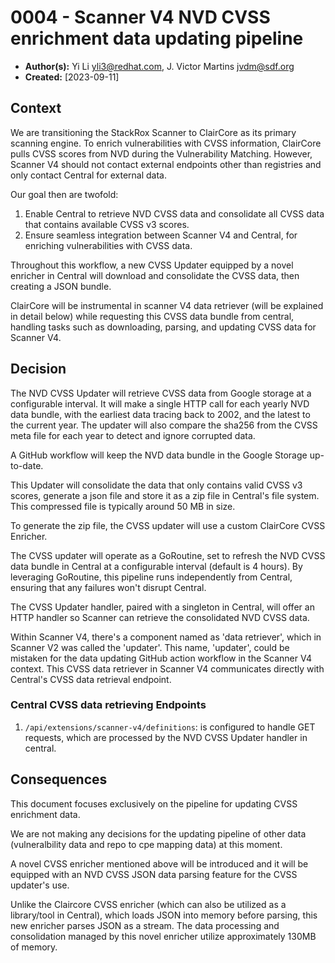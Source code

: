 # 0004 - Scanner V4 NVD CVSS enrichment data updating pipeline

- **Author(s):** Yi Li <yli3@redhat.com>, J. Victor Martins <jvdm@sdf.org>
- **Created:** [2023-09-11]

## Context

We are transitioning the StackRox Scanner to ClairCore as its primary scanning engine. To enrich vulnerabilities with CVSS information, ClairCore pulls CVSS scores from NVD during the Vulnerability Matching. However, Scanner V4 should not contact external endpoints other than registries and only contact Central for external data.

Our goal then are twofold:

1. Enable Central to retrieve NVD CVSS data and consolidate all CVSS data that contains available CVSS v3 scores.
2. Ensure seamless integration between Scanner V4 and Central, for enriching vulnerabilities with CVSS data.

Throughout this workflow, a new CVSS Updater equipped by a novel enricher in Central will download and consolidate the CVSS data, then creating a JSON bundle. 

ClairCore will be instrumental in scanner V4 data retriever (will be explained in detail below) while requesting this CVSS data bundle from central, handling tasks such as downloading, parsing, and updating CVSS data for Scanner V4.

## Decision

The NVD CVSS Updater will retrieve CVSS data from Google storage at a configurable interval. It will make a single HTTP call for each yearly NVD data bundle, with the earliest data tracing back to 2002, and the latest to the current year. The updater will also compare the sha256 from the CVSS meta file for each year to detect and ignore corrupted data.

A GitHub workflow will keep the NVD data bundle in the Google Storage up-to-date.

This Updater will consolidate the data that only contains valid CVSS v3 scores, generate a json file and store it as a zip file in Central's file system. This compressed file is typically around 50 MB in size.

To generate the zip file, the CVSS updater will use a custom ClairCore CVSS Enricher.

The CVSS updater will operate as a GoRoutine, set to refresh the NVD CVSS data bundle in Central at a configurable interval (default is 4 hours). By leveraging GoRoutine, this pipeline runs independently from Central, ensuring that any failures won't disrupt Central.

The CVSS Updater handler, paired with a singleton in Central, will offer an HTTP handler so Scanner can retrieve the consolidated NVD CVSS data.

Within Scanner V4, there's a component named as 'data retriever', which in Scanner V2 was called the 'updater'. This name, 'updater', could be mistaken for the data updating GitHub action workflow in the Scanner V4 context. This CVSS data retriever in Scanner V4 communicates directly with Central's CVSS data retrieval endpoint.

### Central CVSS data retrieving Endpoints

1. `/api/extensions/scanner-v4/definitions`: is configured to handle GET requests, which are processed by the NVD CVSS Updater handler in central.

## Consequences

This document focuses exclusively on the pipeline for updating CVSS enrichment data. 

We are not making any decisions for the updating pipeline of other data (vulneralbility data and repo to cpe mapping data) at this moment.

A novel CVSS enricher mentioned above will be introduced and it will be equipped with an NVD CVSS JSON data parsing feature for the CVSS updater's use. 

Unlike the Claircore CVSS enricher (which can also be utilized as a library/tool in Central), which loads JSON into memory before parsing, this new enricher parses JSON as a stream. The data processing and consolidation managed by this novel enricher utilize approximately 130MB of memory.
